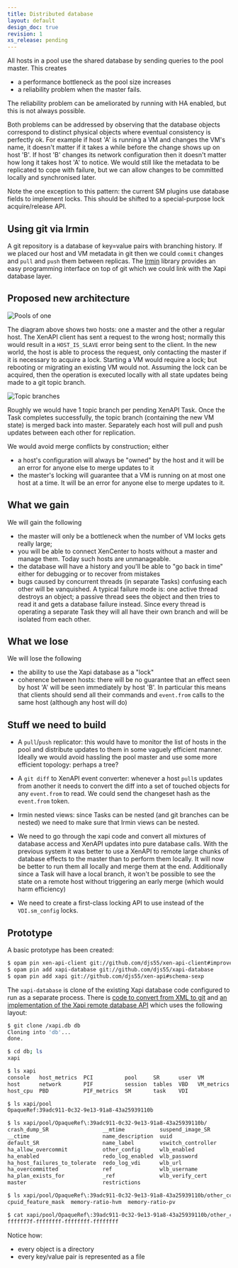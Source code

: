 ```yaml
---
title: Distributed database
layout: default
design_doc: true
revision: 1
xs_release: pending
---
```


All hosts in a pool use the shared database by sending queries to
the pool master. This creates
- a performance bottleneck as the pool size increases
- a reliability problem when the master fails.

The reliability problem can be ameliorated by running with HA enabled,
but this is not always possible.

Both problems can be addressed by observing that the database objects
correspond to distinct physical objects where eventual consistency is
perfectly ok. For example if host 'A' is running a VM and changes the
VM's name, it doesn't matter if it takes a while before the change shows
up on host 'B'. If host 'B' changes its network configuration then it
doesn't matter how long it takes host 'A' to notice. We would still like
the metadata to be replicated to cope with failure, but we can allow
changes to be committed locally and synchronised later.

Note the one exception to this pattern: the current SM plugins use database
fields to implement locks. This should be shifted to a special-purpose
lock acquire/release API.

Using git via Irmin
-------------------

A git repository is a database of key=value pairs with branching history.
If we placed our host and VM metadata in git then we could `commit`
changes and `pull` and `push` them between replicas. The
[Irmin](https://github.com/mirage/irmin) library provides an easy programming
interface on top of git which we could link with the Xapi database layer.

Proposed new architecture
-------------------------

![Pools of one](https://xapi-project.github.io/xen-api/doc/futures/distributed-database/architecture.png)

The diagram above shows two hosts: one a master and the other a regular host.
The XenAPI client has sent a request to the wrong host; normally this would
result in a `HOST_IS_SLAVE` error being sent to the client. In the new
world, the host is able to process the request, only contacting the master
if it is necessary to acquire a lock. Starting a VM would require a lock; but
rebooting or migrating an existing VM would not. Assuming the lock can
be acquired, then the operation is executed locally with all state updates
being made to a git topic branch.

![Topic branches](https://xapi-project.github.io/xen-api/doc/futures/distributed-database/topic.png)

Roughly we would have 1 topic branch per
pending XenAPI Task. Once the Task completes successfully, the topic branch
(containing the new VM state) is merged back into master.
Separately each
host will pull and push updates between each other for replication.

We would avoid merge conflicts by construction; either
- a host's configuration will always be "owned" by the host and it will be
  an error for anyone else to merge updates to it
- the master's locking will guarantee that a VM is running on at most one
  host at a time. It will be an error for anyone else to merge updates to it.

What we gain
------------

We will gain the following
- the master will only be a bottleneck when the number of VM locks gets
  really large;
- you will be able to connect XenCenter to hosts without a master and manage
  them. Today such hosts are unmanageable.
- the database will have a history and you'll be able to "go back in time"
  either for debugging or to recover from mistakes
- bugs caused by concurrent threads (in separate Tasks) confusing each other
  will be vanquished. A typical failure mode is: one active thread destroys
  an object; a passive thread sees the object and then tries to read it
  and gets a database failure instead. Since every thread is operating a
  separate Task they will all have their own branch and will be isolated from
  each other.

What we lose
------------

We will lose the following
- the ability to use the Xapi database as a "lock"
- coherence between hosts: there will be no guarantee that an effect seen
  by host 'A' will be seen immediately by host 'B'. In particular this means
  that clients should send all their commands and `event.from` calls to
  the same host (although any host will do)


Stuff we need to build
----------------------

- A `pull`/`push` replicator: this would have to monitor the list
  of hosts in the pool and distribute updates to them in some vaguely
  efficient manner. Ideally we would avoid hassling the pool master and
  use some more efficient topology: perhaps a tree?

- A `git diff` to XenAPI event converter: whenever a host `pull`s
  updates from another it needs to convert the diff into a set of touched
  objects for any `event.from` to read. We could send the changeset hash
  as the `event.from` token.

- Irmin nested views: since Tasks can be nested (and git branches can be
  nested) we need to make sure that Irmin views can be nested.

- We need to go through the xapi code and convert all mixtures of database
  access and XenAPI updates into pure database calls. With the previous system
  it was better to use a XenAPI to remote large chunks of database effects to
  the master than to perform them locally. It will now be better to run them
  all locally and merge them at the end. Additionally since a Task will have
  a local branch, it won't be possible to see the state on a remote host
  without triggering an early merge (which would harm efficiency)

- We need to create a first-class locking API to use instead of the
  `VDI.sm_config` locks.

Prototype
---------

A basic prototype has been created:

```bash
$ opam pin xen-api-client git://github.com/djs55/xen-api-client#improvements
$ opam pin add xapi-database git://github.com/djs55/xapi-database
$ opam pin add xapi git://github.com/djs55/xen-api#schema-sexp
```

The `xapi-database` is clone of the existing Xapi database code
configured to run as a separate process. There is
[code to convert from XML to git](https://github.com/djs55/xapi-database/blob/master/core/db_git.ml#L55)
and
[an implementation of the Xapi remote database API](https://github.com/djs55/xapi-database/blob/master/core/db_git.ml#L186)
which uses the following layout:

```bash
$ git clone /xapi.db db
Cloning into 'db'...
done.

$ cd db; ls
xapi

$ ls xapi
console   host_metrics  PCI          pool     SR      user  VM
host      network       PIF          session  tables  VBD   VM_metrics
host_cpu  PBD           PIF_metrics  SM       task    VDI

$ ls xapi/pool
OpaqueRef:39adc911-0c32-9e13-91a8-43a25939110b

$ ls xapi/pool/OpaqueRef\:39adc911-0c32-9e13-91a8-43a25939110b/
crash_dump_SR                 __mtime           suspend_image_SR
__ctime                       name_description  uuid
default_SR                    name_label        vswitch_controller
ha_allow_overcommit           other_config      wlb_enabled
ha_enabled                    redo_log_enabled  wlb_password
ha_host_failures_to_tolerate  redo_log_vdi      wlb_url
ha_overcommitted              ref               wlb_username
ha_plan_exists_for            _ref              wlb_verify_cert
master                        restrictions

$ ls xapi/pool/OpaqueRef\:39adc911-0c32-9e13-91a8-43a25939110b/other_config/
cpuid_feature_mask  memory-ratio-hvm  memory-ratio-pv

$ cat xapi/pool/OpaqueRef\:39adc911-0c32-9e13-91a8-43a25939110b/other_config/cpuid_feature_mask
ffffff7f-ffffffff-ffffffff-ffffffff
```

Notice how:
- every object is a directory
- every key/value pair is represented as a file
